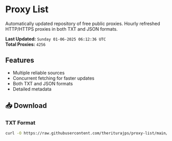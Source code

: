 # Proxy List

Automatically updated repository of free public proxies. Hourly refreshed HTTP/HTTPS proxies in both TXT and JSON formats.

**Last Updated:** `Sunday 01-06-2025 06:12:36 UTC`  
**Total Proxies:** `4256`

## Features
- Multiple reliable sources
- Concurrent fetching for faster updates
- Both TXT and JSON formats
- Detailed metadata

## 📥 Download

### TXT Format
```bash
curl -O https://raw.githubusercontent.com/theriturajps/proxy-list/main/proxies.txt